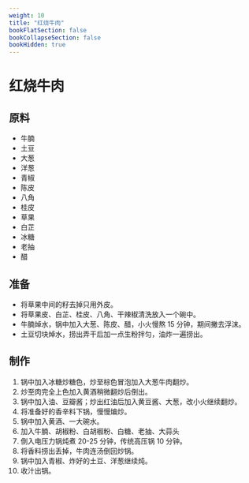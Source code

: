 ```yaml
---
weight: 10
title: "红烧牛肉"
bookFlatSection: false
bookCollapseSection: false
bookHidden: true
---
```


# 红烧牛肉

## 原料

- 牛腩
- 土豆
- 大葱
- 洋葱
- 青椒
- 陈皮
- 八角
- 桂皮
- 草果
- 白芷
- 冰糖
- 老抽
- 醋

## 准备

 - 将草果中间的籽去掉只用外皮。
 - 将草果皮、白芷、桂皮、八角、干辣椒清洗放入一个碗中。
 - 牛腩焯水，锅中加入大葱、陈皮、醋，小火慢熬 15 分钟，期间撇去浮沫。
 - 土豆切块焯水，捞出弄干后加一点生粉拌匀，油炸一遍捞出。

## 制作

1. 锅中加入冰糖炒糖色，炒至棕色冒泡加入大葱牛肉翻炒。
2. 炒至肉完全上色加入黄酒稍微翻炒后倒出。
3. 锅中加入油、豆瓣酱；炒出红油后加入黄豆酱、大葱，改小火继续翻炒。
4. 将准备好的香辛料下锅，慢慢煸炒。
5. 锅中加入黄酒、一大碗水。
6. 加入牛腩、胡椒粉、白胡椒粉、白糖、老抽、大蒜头
7. 倒入电压力锅炖煮 20-25 分钟，传统高压锅 10 分钟。
8. 将香料捞出丢掉，牛肉连汤倒回炒锅。
9. 锅中加入青椒、炸好的土豆、洋葱继续炖。
10. 收汁出锅。

